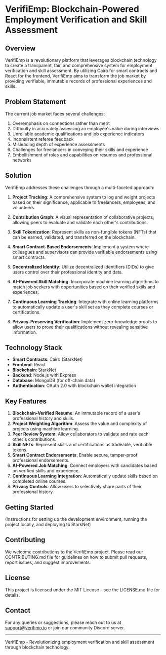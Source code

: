 # VerifiEmp: Blockchain-Powered Employment Verification and Skill Assessment

## Overview

VerifiEmp is a revolutionary platform that leverages blockchain technology to create a transparent, fair, and comprehensive system for employment verification and skill assessment. By utilizing Cairo for smart contracts and React for the frontend, VerifiEmp aims to transform the job market by providing verifiable, immutable records of professional experiences and skills.

## Problem Statement

The current job market faces several challenges:

1. Overemphasis on connections rather than merit
2. Difficulty in accurately assessing an employee's value during interviews
3. Unreliable academic qualifications and job experience indicators
4. Inconsistent referee feedback
5. Misleading depth of experience assessments
6. Challenges for freelancers in conveying their skills and experience
7. Embellishment of roles and capabilities on resumes and professional networks

## Solution

VerifiEmp addresses these challenges through a multi-faceted approach:

1. **Project Tracking**: A comprehensive system to log and weight projects based on their significance, applicable to freelancers, employees, and volunteers.

2. **Contribution Graph**: A visual representation of collaborative projects, allowing peers to evaluate and validate each other's contributions.

3. **Skill Tokenization**: Represent skills as non-fungible tokens (NFTs) that can be earned, validated, and transferred on the blockchain.

4. **Smart Contract-Based Endorsements**: Implement a system where colleagues and supervisors can provide verifiable endorsements using smart contracts.

5. **Decentralized Identity**: Utilize decentralized identifiers (DIDs) to give users control over their professional identity and data.

6. **AI-Powered Skill Matching**: Incorporate machine learning algorithms to match job seekers with opportunities based on their verified skills and experiences.

7. **Continuous Learning Tracking**: Integrate with online learning platforms to automatically update a user's skill set as they complete courses or certifications.

8. **Privacy-Preserving Verification**: Implement zero-knowledge proofs to allow users to prove their qualifications without revealing sensitive information.

## Technology Stack

- **Smart Contracts**: Cairo (StarkNet)
- **Frontend**: React
- **Blockchain**: StarkNet
- **Backend**: Node.js with Express
- **Database**: MongoDB (for off-chain data)
- **Authentication**: OAuth 2.0 with blockchain wallet integration

## Key Features

1. **Blockchain-Verified Resume**: An immutable record of a user's professional history and skills.
2. **Project Weighting Algorithm**: Assess the value and complexity of projects using machine learning.
3. **Peer Review System**: Allow collaborators to validate and rate each other's contributions.
4. **Skill NFTs**: Represent skills and certifications as tradeable, verifiable tokens.
5. **Smart Contract Endorsements**: Enable secure, tamper-proof professional endorsements.
6. **AI-Powered Job Matching**: Connect employers with candidates based on verified skills and experience.
7. **Continuous Learning Integration**: Automatically update skills based on completed online courses.
8. **Privacy Controls**: Allow users to selectively share parts of their professional history.

## Getting Started

(Instructions for setting up the development environment, running the project locally, and deploying to StarkNet)

## Contributing

We welcome contributions to the VerifiEmp project. Please read our CONTRIBUTING.md file for guidelines on how to submit pull requests, report issues, and suggest improvements.

## License

This project is licensed under the MIT License - see the LICENSE.md file for details.

## Contact

For any queries or suggestions, please reach out to us at support@verifimp.io or join our community Discord server.

---

VerifiEmp - Revolutionizing employment verification and skill assessment through blockchain technology.
